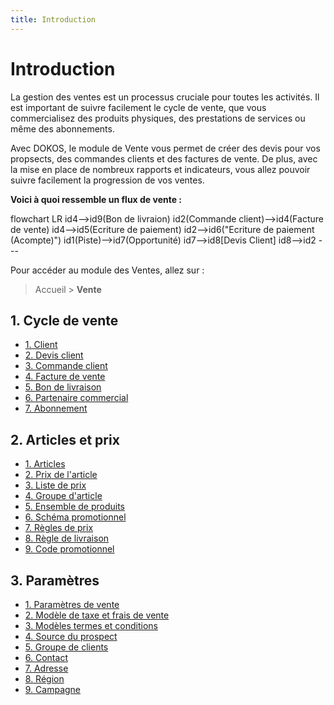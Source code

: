 ```yaml
---
title: Introduction
---
```


# Introduction

La gestion des ventes est un processus cruciale pour toutes les activités. Il est important de suivre facilement le cycle de vente, que vous commercialisez des produits physiques, des prestations de services ou même des abonnements.

Avec DOKOS, le module de Vente vous permet de créer des devis pour vos propsects, des commandes clients et des factures de vente. De plus, avec la mise en place de nombreux rapports et indicateurs, vous allez pouvoir suivre facilement la progression de vos ventes.

**Voici à quoi ressemble un flux de vente :**

<mermaid>
flowchart LR
	id4-->id9(Bon de livraion)
  id2(Commande client)-->id4(Facture de vente)
  id4-->id5(Ecriture de paiement)
  id2-->id6("Ecriture de paiement (Acompte)")
  id1(Piste)-->id7(Opportunité)
 	id7-->id8[Devis Client]
  id8-->id2
</mermaid>
---

Pour accéder au module des Ventes, allez sur :

> Accueil > **Vente**

## 1. Cycle de vente
- [1. Client](/crm/customer)
- [2. Devis client](/selling/quotation)
- [3. Commande client](/selling/sales-order)
- [4. Facture de vente](/selling/sales-invoice)
- [5. Bon de livraison](/stocks/delivery-note)
- [6. Partenaire commercial](/selling/sales-partner)
- [7. Abonnement](/selling/subscription)

## 2. Articles et prix
- [1. Articles](/stocks/item)
- [2. Prix de l'article](/stocks/item-price)
- [3. Liste de prix](/stocks/price-list)
- [4. Groupe d'article](/stocks/item-group)
- [5. Ensemble de produits](/stocks/product-bundle)
- [6. Schéma promotionnel](/stocks/promotional-scheme)
- [7. Règles de prix](/stocks/price-rules)
- [8. Règle de livraison](/stocks/shipping-rule)
- [9. Code promotionnel](/selling/coupon-code)

## 3.  Paramètres
- [1. Paramètres de vente](/selling/selling-settings)
- [2. Modèle de taxe et frais de vente](/selling/sales-taxes-and-charges-template)
- [3. Modèles termes et conditions](/settings/terms-and-conditions)
- [4. Source du prospect](/crm/lead_source)
- [5. Groupe de clients](/crm/customer-group)
- [6. Contact](/crm/contact)
- [7. Adresse](/crm/address)
- [8. Région](/selling/territory)
- [9. Campagne](/crm/campaing)